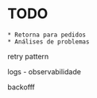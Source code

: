 # TODO
    * Retorna para pedidos
    * Análises de problemas



retry pattern 

logs - observabilidade

backofff

